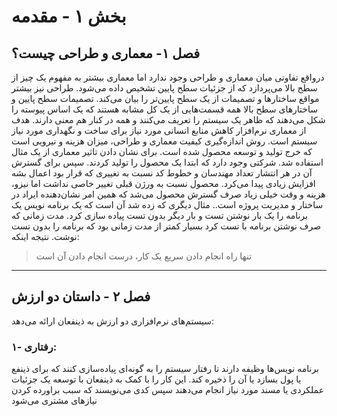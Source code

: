 # بخش ۱ - مقدمه

## فصل ۱- معماری و طراحی چیست؟
درواقع تفاوتی میان معماری و طراحی وجود ندارد اما معماری بیشتر به مفهوم یک چیز از سطح بالا می‌پردازد که از جزئیات سطح پایین تشخیص داده می‌شود. طراحی نیز بیشتر مواقع ساختارها و تصمیمات از یک سطح پایین‌تر را بیان می‌کند. تصمیمات سطح پایین و ساختارهای سطح بالا همه قسمت‌هایی از یک کل مشابه هستند که یک اساس پیوسته را شکل می‌دهند که ظاهر یک سیستم را تعریف می‌کنند و همه در کنار هم معنی دارند.
هدف از معماری نرم‌افزار کاهش منابع انسانی مورد نیاز برای ساخت و نگهداری مورد نیاز سیستم است. روش اندازه‌گیری کیفیت معماری و طراحی، میزان هزینه و نیرویی است که خرج تولید و توسعه محصول شده است. برای نشان دادن تاثیر معماری از یک مثال استفاده شد. شرکتی وجود دارد که ابتدا یک محصول را تولید کردند. سپس برای گسترش آن در هر انتشار تعداد مهندسان و خطوط کد نسبت به تغییری که قرار بود اعمال بشه افزایش زیادی پیدا می‌کرد. محصول نسبت به ورژن قبلی تغییر خاصی نداشت اما نیزو، هزینه و وقت خیلی زیاد صرف گسترش محصول می‌شد که همین امر نشان‌دهنده ایراد در ساختار و مدیریت پروژه است.. مثال دیگری که زده شد آن است که یک برنامه نویس یک برنامه را یک بار نوشتن تست و بار دیگر بدون تست پیاده سازی کرد. مدت زمانی که صرف نوشتن برنامه با تست کرد بسیار کمتر از مدت زمانی بود که برنامه را بدون تست نوشت. نتیجه اینکه:
> تنها راه انجام دادن سریع یک کار، درست انجام دادن آن است
---
## فصل ۲ - داستان دو ارزش
سیستم‌های نرم‌افزاری دو ارزش به ذینفعان ارائه می‌دهد: 
### ۱- رفتاری: 
برنامه نویس‌ها وظیفه دارند تا رفتار سیستم را به گونه‌ای پیاده‌سازی کنند که برای ذینفع یا پول بسازد یا آن را ذخیره کند. این کار را با کمک به ذینفعان با توسعه یک جزئیات عملکردی یا مسند مورد نیاز انجام می‌دهند سپس کدی می‌نویسند که سبب براورده کردن نیازهای مشتری می‌شود
